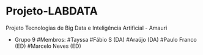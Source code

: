 # Projeto-LABDATA
Projeto Tecnologias de Big Data e Inteligência Artificial - Amauri
- Grupo 9
#Membros:
#Tayssa 
#Fábio S (DA) 
#Araújo (DA) 
#Paulo Franco (ED) 
#Marcelo Neves (ED)
